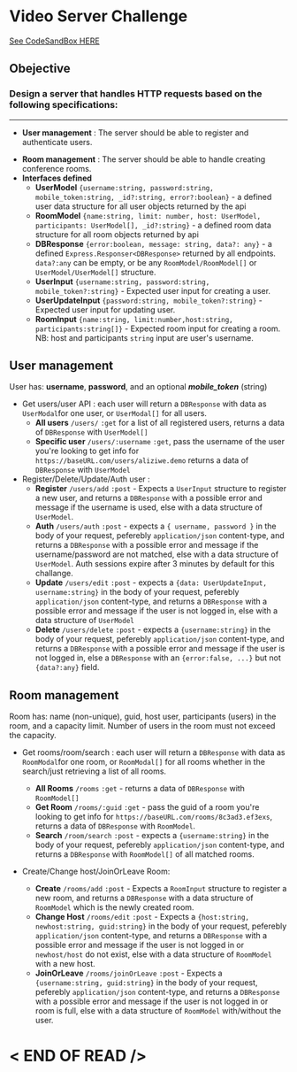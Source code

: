 # Video Server Challenge

[See CodeSandBox HERE](https://codesandbox.io/s/express-ts-eyqub)

## Obejective

### Design a server that handles HTTP requests based on the following specifications:

---

- **User management** : The server should be able to register and authenticate users.

* **Room management** : The server should be able to handle creating conference rooms.
* **Interfaces defined** 
  - **UserModel** `{username:string, password:string, mobile_token:string, _id?:string, error?:boolean}` - a defined user data structure for all user objects returned by the api 
  - **RoomModel** `{name:string, limit: number, host: UserModel, participants: UserModel[], _id?:string}` - a defined room data structure for all room objects returned by api 
  - **DBResponse** `{error:boolean, message: string, data?: any}` - a defined `Express.Responser<DBResponse>` returned by all endpoints. `data?:any` can be empty, or be any `RoomModel/RoomModel[]` or `UserModel/UserModel[]` structure. 
  - **UserInput** `{username:string, password:string, mobile_token?:string}` - Expected user input for creating a user. 
  - **UserUpdateInput** `{password:string, mobile_token?:string}` - Expected user input for updating user. 
  - **RoomInput** `{name:string, limit:number,host:string, participants:string[]}` - Expected room input for creating a room. NB: host and participants `string` input are user's username.

## User management

User has: **username**, **password**, and an optional **_mobile_token_** (string)

- Get users/user API : each user will return a `DBResponse` with data as `UserModal`for one user, or `UserModal[]` for all users.
  - **All users** `/users/` `:get` for a list of all registered users, returns a data of `DBResponse` with `UserModel[]`
  - **Specific user** `/users/:username` `:get`, pass the username of the user you're looking to get info for `https://baseURL.com/users/aliziwe.demo` returns a data of `DBResponse` with `UserModel`
- Register/Delete/Update/Auth user : 
  - **Register** `/users/add` `:post` - Expects a `UserInput` structure to register a new user, and returns a `DBResponse` with a possible error and message if the username is used, else with a data structure of `UserModel`. 
  - **Auth** `/users/auth` `:post` - expects a `{ username, password }` in the body of your request, peferebly `application/json` content-type, and returns a `DBResponse` with a possible error and message if the username/password are not matched, else with a data structure of `UserModel`. Auth sessions expire after 3 minutes by default for this challange. 
  - **Update** `/users/edit` `:post` - expects a `{data: UserUpdateInput, username:string}` in the body of your request, peferebly `application/json` content-type, and returns a `DBResponse` with a possible error and message if the user is not logged in, else with a data structure of `UserModel` 
  - **Delete** `/users/delete` `:post` - expects a `{username:string}` in the body of your request, peferebly `application/json` content-type, and returns a `DBResponse` with a possible error and message if the user is not logged in, else a `DBResponse` with an `{error:false, ...}` but not `{data?:any}` field.

## Room management

Room has: name (non-unique), guid, host user, participants (users) in the room, and a capacity limit. Number of users in the room must not exceed the capacity.

- Get rooms/room/search : each user will return a `DBResponse` with data as `RoomModal`for one room, or `RoomModal[]` for all rooms whether in the search/just retrieving a list of all rooms. 
  - **All Rooms** `/rooms` `:get` - returns a data of `DBResponse` with `RoomModel[]` 
  - **Get Room** `/rooms/:guid` `:get` - pass the guid of a room you're looking to get info for `https://baseURL.com/rooms/8c3ad3.ef3exs`, returns a data of `DBResponse` with `RoomModel`. 
  - **Search** `/room/search` `:post` - expects a `{username:string}` in the body of your request, peferebly `application/json` content-type, and returns a `DBResponse` with `RoomModel[]` of all matched rooms.

- Create/Change host/JoinOrLeave Room: 
  - **Create** `/rooms/add` `:post` - Expects a `RoomInput` structure to register a new room, and returns a `DBResponse` with a data structure of `RoomModel` which is the newly created room. 
  - **Change Host** `/rooms/edit` `:post` - Expects a `{host:string, newhost:string, guid:string}` in the body of your request, peferebly `application/json` content-type, and returns a `DBResponse` with a possible error and message if the user is not logged in or `newhost/host` do not exist, else with a data structure of `RoomModel` with a new host. 
  - **JoinOrLeave** `/rooms/joinOrLeave` `:post` - Expects a `{username:string, guid:string}` in the body of your request, peferebly `application/json` content-type, and returns a `DBResponse` with a possible error and message if the user is not logged in or room is full, else with a data structure of `RoomModel` with/without the user.

# < END OF READ />
